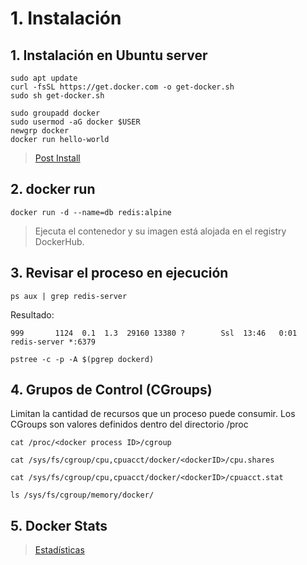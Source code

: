 # 1. Instalación <!-- omit in TOC -->

## 1. Instalación en Ubuntu server
```vim
sudo apt update
curl -fsSL https://get.docker.com -o get-docker.sh
sudo sh get-docker.sh

sudo groupadd docker
sudo usermod -aG docker $USER
newgrp docker
docker run hello-world
```
> [Post Install](https://docs.docker.com/engine/install/linux-postinstall/)

## 2. docker run
```vim
docker run -d --name=db redis:alpine
```
> Ejecuta el contenedor y su imagen está alojada en el registry DockerHub.

## 3. Revisar el proceso en ejecución
```vim
ps aux | grep redis-server
```
Resultado:
```vim
999       1124  0.1  1.3  29160 13380 ?        Ssl  13:46   0:01 redis-server *:6379
```

```vim
pstree -c -p -A $(pgrep dockerd)
```

## 4. Grupos de Control (CGroups)
Limitan la cantidad de recursos que un proceso puede consumir. Los CGroups son valores definidos dentro del directorio /proc

```vim
cat /proc/<docker process ID>/cgroup

cat /sys/fs/cgroup/cpu,cpuacct/docker/<dockerID>/cpu.shares

cat /sys/fs/cgroup/cpu,cpuacct/docker/<dockerID>/cpuacct.stat

ls /sys/fs/cgroup/memory/docker/
```

## 5. Docker Stats
> [Estadísticas](https://docs.docker.com/engine/reference/commandline/stats/ )



